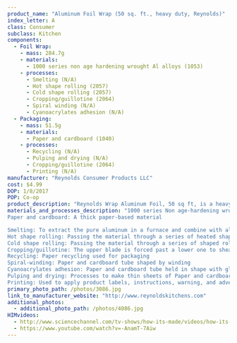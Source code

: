 ```yaml
---
product_name: "Aluminum Foil Wrap (50 sq. ft., heavy duty, Reynolds)"
index_letter: A
class: Consumer
subclass: Kitchen
components:
  - Foil Wrap:
    - mass: 284.7g
    - materials:
      - 1000 series non age hardening wrought Al alloys (1053)
    - processes:
      - Smelting (N/A)
      - Hot shape rolling (2057)
      - Cold shape rolling (2057)
      - Cropping/guillotine (2064)
      - Spiral winding (N/A)
      - Cyanoacrylates adhesion (N/A)
  - Packaging:
    - mass: 51.5g
    - materials:
      - Paper and cardboard (1040)
    - processes:
      - Recycling (N/A)
      - Pulping and drying (N/A)
      - Cropping/guillotine (2064)
      - Printing (N/A)
manufacturer: "Reynolds Consumer Products LLC"
cost: $4.99
DOP: 1/8/2017
POP: Co-op
product_description: "Reynolds Wrap Aluminum Foil, 50 sq ft, is a heavy-strength versatile foil that is designed to help you cook, grill or freeze food. The Reynolds Aluminum Foil, Heavy-Strength, features easy release and is non-stick for convenience. You can line pans before cooking to make cleanup easy or grill meat and vegetables in foil packets to lock in flavor and nutrients with this Reynolds Wrap Foil. You can easily freeze meat or fish in Reynolds Wrap Aluminum Foil for superior protection from air to prevent freezer burn. Reynolds Aluminum Foil, Heavy-Strength, comes in a space-saving carton and has a stay-closed tab for your convenience."
materials_and_processes_description: "1000 series Non age-hardening wrought Al-alloys: 'Commercially pure' wrought family with the benefits of being relatively lightly alloyed (compared to other series), such as high electrical conductivity, corrosion resistance, and workability
Paper and cardboard: A thick paper-based material

Smelting: To extract the pure aluminum in a furnace and combine with alloys
Hot shape rolling: Passing the material through a series of heated shaped rolls to press and flatten sheets
Cold shape rolling: Passing the material through a series of shaped rolls to press and flatten sheets
Cropping/guillotine: The upper blade is forced past a lower one to shear sheet material along a straight line
Recycling: Paper recycling used for packaging
Spiral-winding: Paper and cardboard tube shaped by winding
Cyanoacrylates adhesion: Paper and cardboard tube held in shape with glue
Pulping and drying: Processes to make thin sheets of Paper and cardboard
Printing: Used to apply product labels, instructions, warning, and advertisements"
primary_photo_path: /photos/3086.jpg
link_to_manufacturer_website: "http://www.reynoldskitchens.com"
additional_photos:
  - additional_photo_path: /photos/4086.jpg
HIMvideos:
  - http://www.sciencechannel.com/tv-shows/how-its-made/videos/how-its-made-aluminum-foil/
  - https://www.youtube.com/watch?v=-AnamT-7Aiw
---
```

